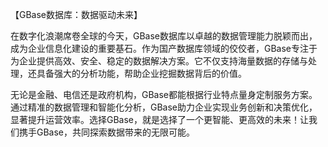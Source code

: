 【GBase数据库：数据驱动未来】

在数字化浪潮席卷全球的今天，GBase数据库以卓越的数据管理能力脱颖而出，成为企业信息化建设的重要基石。作为国产数据库领域的佼佼者，GBase专注于为企业提供高效、安全、稳定的数据解决方案。它不仅支持海量数据的存储与处理，还具备强大的分析功能，帮助企业挖掘数据背后的价值。

无论是金融、电信还是政府机构，GBase都能根据行业特点量身定制服务方案。通过精准的数据管理和智能化分析，GBase助力企业实现业务创新和决策优化，显著提升运营效率。选择GBase，就是选择了一个更智能、更高效的未来！让我们携手GBase，共同探索数据带来的无限可能。